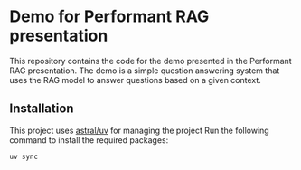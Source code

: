 # Demo for Performant RAG presentation

This repository contains the code for the demo presented in the Performant RAG presentation. 
The demo is a simple question answering system that uses the RAG model to answer questions based on a given context.

## Installation

This project uses [astral/uv](https://docs.astral.sh/uv/) for managing the project
Run the following command to install the required packages:

```bash
uv sync
```